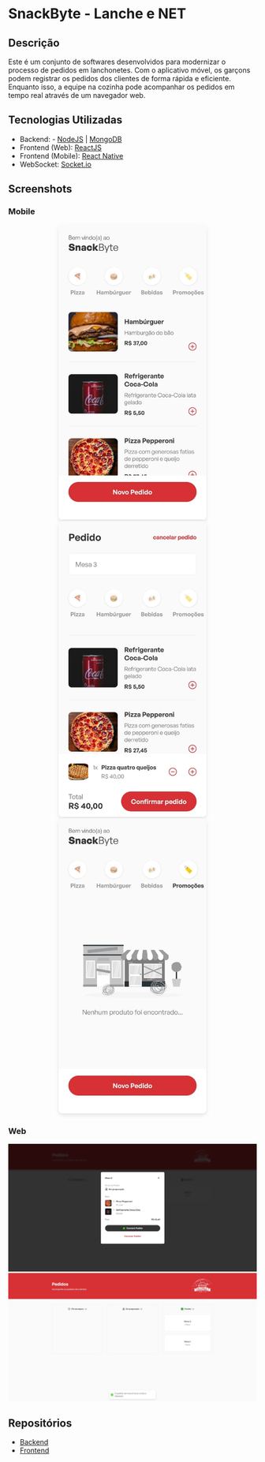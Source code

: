 # SnackByte - Lanche e NET

## Descrição

Este é um conjunto de softwares desenvolvidos para modernizar o processo de pedidos em lanchonetes.
Com o aplicativo móvel, os garçons podem registrar os pedidos dos clientes de forma rápida e eficiente.
Enquanto isso, a equipe na cozinha pode acompanhar os pedidos em tempo real através de um navegador web.

## Tecnologias Utilizadas

- Backend: - [NodeJS](https://nodejs.org/) | [MongoDB](https://www.mongodb.com/pt-br)
- Frontend (Web): [ReactJS](https://react.dev)
- Frontend (Mobile): [React Native](https://reactnative.dev)
- WebSocket: [Socket.io](https://socket.io)

## Screenshots

### Mobile

<div align="center">
  <img src="/public/home-mobile.jpg" alt="Mobile" width="300" style="border-radius: 8px; box-shadow: 0 4px 8px rgba(0, 0, 0, 0.1);" />
  <img src="/public/order-mobile.jpg" alt="Mobile" width="300" style="border-radius: 8px; box-shadow: 0 4px 8px rgba(0, 0, 0, 0.1);" />
  <img src="/public/promo-mobile.jpg" alt="Mobile" width="300" style="border-radius: 8px; box-shadow: 0 4px 8px rgba(0, 0, 0, 0.1);" />
</div>
  
### Web

![Web](public/modal.jpg)
![Web](/public/home.jpg)

## Repositórios

- [Backend](https://github.com/moraiskaua/back-end-SnackByte)
- [Frontend](https://github.com/moraiskaua/front-end-SnackByte)
